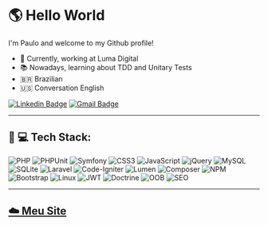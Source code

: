 <h1> 🌎 Hello World</h1>

<p>
    I'm Paulo and welcome to my Github profile!
</p>

<ul>
    <li>💪 Currently, working at Luma Digital</li>
    <li>📚 Nowadays, learning about TDD and Unitary Tests</li>
    <li>🇧🇷 Brazilian</li>
    <li>🇺🇸 Conversation English </li>
</ul>

[![Linkedin Badge](https://img.shields.io/badge/-Paulo%20Silva-blue?style=flat-square&logo=Linkedin&logoColor=white&link=https://www.linkedin.com/in/tgmarinho/)](https://www.linkedin.com/in/paulo-henrique-almeida-silva-9234171b3/) [![Gmail Badge](https://img.shields.io/badge/-pauloecomercial367@gmail.com-c14438?style=flat-square&logo=Gmail&logoColor=white&link=mailto:pauloecomercial367@gmail.com)](mailto:caio1525pereira@gmail.com)


<hr>  

## 🧒 💻 Tech Stack:

![PHP](https://img.shields.io/badge/php-%23777BB4.svg?style=for-the-badge&logo=php&logoColor=white) ![PHPUnit](https://img.shields.io/badge/phpunit-%23777BB4.svg?style=for-the-badge&logo=test&logoColor=white) ![Symfony](https://img.shields.io/badge/symfony-%23000000.svg?style=for-the-badge&logo=symfony&logoColor=white) ![CSS3](https://img.shields.io/badge/css3-%231572B6.svg?style=for-the-badge&logo=css3&logoColor=white) ![JavaScript](https://img.shields.io/badge/javascript-%23323330.svg?style=for-the-badge&logo=javascript&logoColor=%23F7DF1E) ![jQuery](https://img.shields.io/badge/jquery-%230769AD.svg?style=for-the-badge&logo=jquery&logoColor=white) ![MySQL](https://img.shields.io/badge/mysql-%2300f.svg?style=for-the-badge&logo=mysql&logoColor=white) ![SQLite](https://img.shields.io/badge/sqlite-%2307405e.svg?style=for-the-badge&logo=sqlite&logoColor=white) ![Laravel](https://img.shields.io/badge/laravel-%23FF2D20.svg?style=for-the-badge&logo=laravel&logoColor=white) ![Code-Igniter](https://img.shields.io/badge/CodeIgniter-%23EF4223.svg?style=for-the-badge&logo=codeIgniter&logoColor=white) ![Lumen](https://img.shields.io/badge/Lumen-%23EF4223.svg?style=for-the-badge&logo=lumen&logoColor=white) ![Composer](https://img.shields.io/badge/composer-%23000000.svg?style=for-the-badge&logo=composer&logoColor=white) ![NPM](https://img.shields.io/badge/NPM-%23000000.svg?style=for-the-badge&logo=npm&logoColor=white) ![Bootstrap](https://img.shields.io/badge/bootstrap-%23563D7C.svg?style=for-the-badge&logo=bootstrap&logoColor=white) ![Linux](https://img.shields.io/badge/Linux-FCC624?style=for-the-badge&logo=linux&logoColor=black) ![JWT](https://img.shields.io/badge/JWT-black?style=for-the-badge&logo=JSON%20web%20tokens) ![Doctrine](https://img.shields.io/badge/doctrine-black?style=for-the-badge&logo=Doctrine%20web%20tokens) ![OOB](https://img.shields.io/badge/Orientacao%20A%20Objetos-black?style=for-the-badge&logo=Orientacao%20A%20Objetos%20web%20tokens) ![SEO](https://img.shields.io/badge/SEO-FCC624?style=for-the-badge&logo=seo&logoColor=black) 


</div>

<hr>

## <a href="https://paulo3678.github.io/Meu_Site/">☁️ Meu Site</a> 
<!-- <h2><a href="https://paulo3678.github.io/Meu_Site/">Link do meu site </a></h2> -->